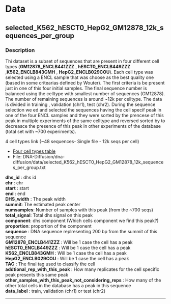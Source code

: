 # Data

## selected_K562_hESCT0_HepG2_GM12878_12k_sequences_per_group  


### Description  
Thi dataset is a subset of sequences that are present in four different cell types (__GM12878_ENCLB441ZZZ__  , __hESCT0_ENCLB449ZZZ__   
,__K562_ENCLB843GMH__   , __HepG2_ENCLB029COU__). Each cell type was selected using a ENCL sample that was choose as the best quality one (based in some critearias defined by Wouter). The first criteria is be present just in one of this four initial samples.
The final sequence number is balanced using the celltype with smallest number of sequences (GM12878). The  number of remaining sequences is around  ~12k  per celltype. The data is divided in training , validation (chr1), test (chr2). During the sequence selection we ed and selected the sequences having the cell specif peak in one of the four ENCL samples and they were sorted by the prencese of this peak in multiple experiments of the same celltype and reversed sorted by to decreasce the presence of this peak in other experiments of the database (total set with ~700 experiments).


4 cell types link (~48 sequences- Single file - 12k seqs per cell) 

  -   [Four cell types table](https://drive.google.com/drive/folders/1dBeZIdJZQqaZUzCBVrz_Z2fAV9ePsw7h?usp=sharing)  
  -   File: DNA-Diffusion/dna-diffusion/data/selected_K562_hESCT0_HepG2_GM12878_12k_sequences_per_group.txt  

  
__dhs_id__ : dhs id  
__chr__ :	  chr   
__start__ :  start  
__end__ :  end  
__DHS_width__ :  The  peak width  
__summit__:  The estimated peak center  
__numsamples__:  Number of samples with this peak (from the ~700 seqs)  
__total_signal__:  Total dhs signal on this peak  
__component__:  dhs component (Which cells component we find this peak?)   
__proportion__:   proportion of the component  
__sequence__  : DNA sequence replresenting 200 bp from the summit of this sequence   
__GM12878_ENCLB441ZZZ__  : Will be 1 case the cell has a peak  
__hESCT0_ENCLB449ZZZ__  : Will be 1 case the cell has a peak  
__K562_ENCLB843GMH__  : Will be 1 case the cell has a peak  
__HepG2_ENCLB029COU__  : Will be 1 case the cell has a peak  
__TAG__  : The final tag used to classify the cell  
__addtional_rep_with_this_peak__ : How many replicates for the cell specific peak presents this same peak  
__other_samples_with_this_peak_not_considering_reps__   : How many of the other total cells in the database has a peak in this sequence  
__data_label__ : train, validation (chr1) or test  (chr2)


___

